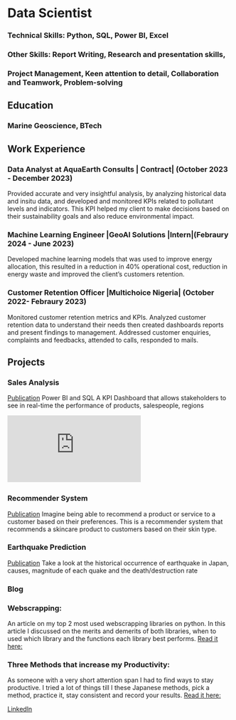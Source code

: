 # Data Scientist

### Technical Skills: Python, SQL, Power BI, Excel
  ### Other Skills: Report Writing, Research and presentation skills, 
  ### Project Management, Keen attention to detail, Collaboration and Teamwork, Problem-solving

## Education
### Marine Geoscience, BTech

## Work Experience
### Data Analyst at AquaEarth Consults | Contract| (October 2023 - December 2023)
Provided accurate and very insightful analysis, 
by analyzing historical data and insitu data, and developed and monitored KPIs related to pollutant levels and indicators. 
This KPI helped my client to make decisions based on their sustainability goals and also reduce environmental impact.

### Machine Learning Engineer |GeoAI Solutions |Intern|(Febraury 2024 - June 2023)
Developed machine learning models that was used to improve energy allocation, 
this resulted in a reduction in 40% operational cost, reduction in energy waste and improved the client’s customers retention.


### Customer Retention Officer |Multichoice Nigeria| (October 2022- Febraury 2023)
Monitored customer retention metrics and KPIs.
Analyzed customer retention data to understand their needs then created dashboards reports and present findings to management.
Addressed customer enquiries, complaints and feedbacks, attended to calls, responded to mails.

## Projects
### Sales Analysis
[Publication](https://github.com/dgorgo/Sql_sales/blob/main/Aella%20queries.sql)
Power BI and SQL A KPI Dashboard that allows stakeholders to see in real-time the performance of products, salespeople, regions

![4port](https://github.com/dgorgo/Sql_sales/blob/main/metrics.pdf)

### Recommender System
[Publication](https://skin-recommender-uhdd44j5hwu3ubuqbfktle.streamlit.app/) 
Imagine being able to recommend a product or service to a customer based on their preferences. 
This is a recommender system that recommends a skincare product to customers based on their skin type.

### Earthquake Prediction
[Publication](https://medium.com/@udofiaetietop/japan-earthquake-data-analysis-72e62c4db5a1) 
Take a look at the historical occurrence of earthquake in Japan, causes, magnitude of each quake and the death/destruction rate

### Blog
### Webscrapping: 
An article on my top 2 most used webscrapping libraries on python. 
In this article I discussed on the merits and demerits of both libraries, 
when to used which library and the functions each library best performs. 
[Read it here:](https://medium.com/@udofiaetietop/webscrapping-beautifulsoup-or-selenium-3467edb3c0d9)

### Three Methods that increase my Productivity: 
As someone with a very short attention span I had to find ways to stay productive.
I tried a lot of things till I these Japanese methods, pick a method, practice it, 
stay consistent and record your results. 
[Read it here:](https://medium.com/@udofiaetietop/three-methods-that-increase-my-focus-and-productivity-ac56d368a545)

[Linkedln](https://www.linkedin.com/in/etietop-udofia/)
